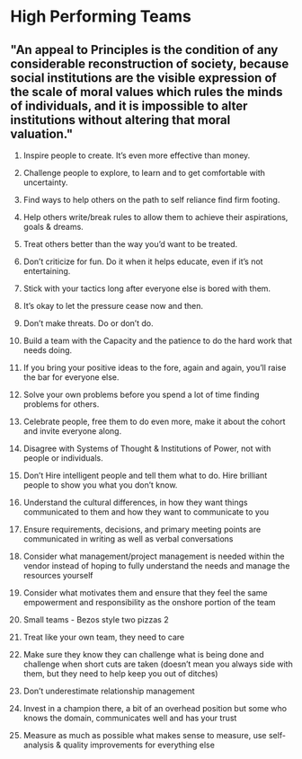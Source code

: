 # High Performing Teams

<!--
**ardeshir/ardeshir** is a ✨ _special_ ✨ repository because its `README.md` (this file) appears on your GitHub profile.

Here are some ideas to get you started:

- 🔭 I’m currently working on ...
- 🌱 I’m currently learning ...
- 👯 I’m looking to collaborate on ...
- 🤔 I’m looking for help with ...
- 💬 Ask me about ...
- 📫 How to reach me: ...
- 😄 Pronouns: ...
- ⚡ Fun fact: ...
-->

## **"An appeal to Principles is the condition of any considerable reconstruction of society, because social institutions are the visible expression of the scale of moral values which rules the minds of individuals, and it is impossible to alter institutions without altering that moral valuation."**

1. Inspire people to create. It’s even more effective than money.
2. Challenge people to explore, to learn and to get comfortable with uncertainty.
3. Find ways to help others on the path to self reliance find firm footing.
4. Help others write/break rules to allow them to achieve their aspirations, goals & dreams.
5. Treat others better than the way you’d want to be treated.
6. Don’t criticize for fun. Do it when it helps educate, even if it’s not entertaining.
7. Stick with your tactics long after everyone else is bored with them.
8. It’s okay to let the pressure cease now and then.
9. Don’t make threats. Do or don’t do.
10. Build a team with the Capacity and the patience to do the hard work that needs doing.
11. If you bring your positive ideas to the fore, again and again, you’ll raise the bar for everyone else.
12. Solve your own problems before you spend a lot of time finding problems for others.
13. Celebrate people, free them to do even more, make it about the cohort and invite everyone along.
14. Disagree with Systems of Thought & Institutions of Power, not with people or individuals.
15. Don’t Hire intelligent people and tell them what to do. Hire brilliant people to show you what you don’t know. 
16. Understand the cultural differences, in how they want things communicated to them and how they want to communicate to you
17. Ensure requirements, decisions, and primary meeting points are communicated in writing as well as verbal conversations
18. Consider what management/project management is needed within the vendor instead of hoping to fully understand the needs and manage the resources yourself
19. Consider what motivates them and ensure that they feel the same empowerment and responsibility as the onshore portion of the team

20. Small teams - Bezos style two pizzas 2
21. Treat like your own team, they need to care 
22. Make sure they know they can challenge what is being done and challenge when short cuts are taken 
(doesn’t mean you always side with them, but they need to help keep you out of ditches)
23. Don’t underestimate relationship management
24. Invest in a champion there, a bit of an overhead position but some who knows the domain, communicates well and has your trust
25. Measure as much as possible what makes sense to measure, use self-analysis & quality improvements for everything else